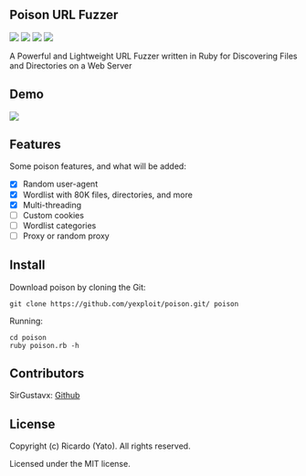 Poison URL Fuzzer
---
![](https://img.shields.io/github/license/yexploit/poison) ![](https://img.shields.io/github/last-commit/yexploit/poison) ![](https://img.shields.io/github/issues-closed-raw/yexploit/poison) ![](https://img.shields.io/github/stars/yexploit/poison?style=flat)

A Powerful and Lightweight URL Fuzzer written in Ruby for Discovering Files and Directories on a Web Server

Demo
---
![](https://raw.githubusercontent.com/yexploit/poison/master/docs/demo.gif?token=ALHJ5OBIH6CCVRLNIXQRVXS7BZ2FG)

Features
---
Some poison features, and what will be added:
- [x] Random user-agent
- [x] Wordlist with 80K files, directories, and more
- [x] Multi-threading
- [ ] Custom cookies
- [ ] Wordlist categories
- [ ] Proxy or random proxy

Install
---

Download poison by cloning the Git:
```
git clone https://github.com/yexploit/poison.git/ poison
```
Running:
```
cd poison
ruby poison.rb -h
```

Contributors
---
SirGustavx: [Github](https://github.com/sirgustavx "SirGustavx")

License
---
Copyright (c) Ricardo (Yato). All rights reserved.

Licensed under the MIT license.

